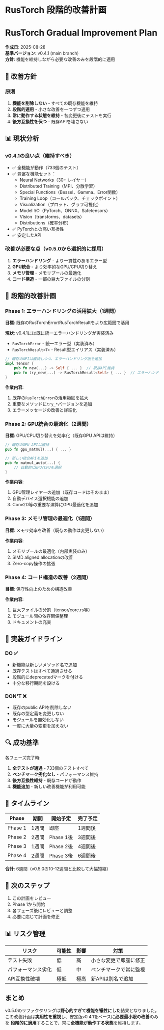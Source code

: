 # RusTorch 段階的改善計画
# RusTorch Gradual Improvement Plan

**作成日**: 2025-08-28  
**基準バージョン**: v0.4.1 (main branch)  
**方針**: 機能を維持しながら必要な改善のみを段階的に適用

## 🎯 改善方針

### 原則
1. **機能を削除しない** - すべての既存機能を維持
2. **段階的適用** - 小さな改善を一つずつ適用
3. **常に動作する状態を維持** - 各変更後にテストを実行
4. **後方互換性を保つ** - 既存APIを壊さない

## 📊 現状分析

### v0.4.1の良い点（維持すべき）
- ✅ 全機能が動作（733個のテスト）
- ✅ 豊富な機能セット：
  - Neural Networks（30+ レイヤー）
  - Distributed Training（MPI、分散学習）
  - Special Functions（Bessel、Gamma、Error関数）
  - Training Loop（コールバック、チェックポイント）
  - Visualization（プロット、グラフ可視化）
  - Model I/O（PyTorch、ONNX、Safetensors）
  - Vision（transforms、datasets）
  - Distributions（確率分布）
- ✅ PyTorchとの高い互換性
- ✅ 安定したAPI

### 改善が必要な点（v0.5.0から選択的に採用）
1. **エラーハンドリング** - より一貫性のあるエラー型
2. **GPU統合** - より効率的なGPU/CPU切り替え
3. **メモリ管理** - メモリプールの最適化
4. **コード構造** - 一部の巨大ファイルの分割

## 🔄 段階的改善計画

### Phase 1: エラーハンドリングの活用拡大（1週間）
**目標**: 既存のRusTorchError/RusTorchResultをより広範囲で活用

**現状**: v0.4.1には既に統一エラーハンドリングが実装済み
- `RusTorchError` - 統一エラー型（実装済み）
- `RusTorchResult<T>` - Result型エイリアス（実装済み）

```rust
// 既存のAPIは維持しつつ、エラーハンドリング版を追加
impl Tensor {
    pub fn new(...) -> Self { ... }  // 既存API維持
    pub fn try_new(...) -> RusTorchResult<Self> { ... }  // エラーハンドリング版追加
}
```

**作業内容**:
1. 既存の`RusTorchError`の活用範囲を拡大
2. 重要なメソッドに`try_*`バージョンを追加
3. エラーメッセージの改善と詳細化

### Phase 2: GPU統合の最適化（2週間）
**目標**: GPU/CPU切り替えを効率化（既存GPU APIは維持）

```rust
// 既存のGPU APIは維持
pub fn gpu_matmul(...) { ... }

// 新しい統合APIを追加
pub fn matmul_auto(...) { 
    // 自動的にGPU/CPUを選択
}
```

**作業内容**:
1. GPU管理レイヤーの追加（既存コードはそのまま）
2. 自動デバイス選択機能の追加
3. Conv2D等の重要な演算にGPU最適化を追加

### Phase 3: メモリ管理の最適化（1週間）
**目標**: メモリ効率を改善（既存の動作は変更しない）

**作業内容**:
1. メモリプールの最適化（内部実装のみ）
2. SIMD aligned allocationの改善
3. Zero-copy操作の拡張

### Phase 4: コード構造の改善（2週間）
**目標**: 保守性向上のための構造改善

**作業内容**:
1. 巨大ファイルの分割（tensor/core.rs等）
2. モジュール間の依存関係整理
3. ドキュメントの充実

## 📝 実装ガイドライン

### DO ✅
- 新機能は新しいメソッド名で追加
- 既存テストはすべて通過させる
- 段階的にdeprecatedマークを付ける
- 十分な移行期間を設ける

### DON'T ❌
- 既存のpublic APIを削除しない
- 既存の型定義を変更しない
- モジュールを無効化しない
- 一度に大量の変更を加えない

## 🔍 成功基準

各フェーズ完了時:
1. **全テストが通過** - 733個のテストすべて
2. **ベンチマーク劣化なし** - パフォーマンス維持
3. **後方互換性維持** - 既存コードが動作
4. **機能追加** - 新しい改善機能が利用可能

## 📅 タイムライン

| Phase | 期間 | 開始予定 | 完了予定 |
|-------|------|---------|---------|
| Phase 1 | 1週間 | 即座 | 1週間後 |
| Phase 2 | 2週間 | Phase 1後 | 3週間後 |
| Phase 3 | 1週間 | Phase 2後 | 4週間後 |
| Phase 4 | 2週間 | Phase 3後 | 6週間後 |

**合計**: 6週間（v0.5.0の10-12週間と比較して大幅短縮）

## 🚀 次のステップ

1. この計画をレビュー
2. Phase 1から開始
3. 各フェーズ後にレビューと調整
4. 必要に応じて計画を修正

## 📊 リスク管理

| リスク | 可能性 | 影響 | 対策 |
|--------|--------|------|------|
| テスト失敗 | 低 | 高 | 小さな変更で即座に修正 |
| パフォーマンス劣化 | 低 | 中 | ベンチマークで常に監視 |
| API互換性破壊 | 極低 | 極高 | 新APIは別名で追加 |

## まとめ

v0.5.0のリファクタリングは**野心的すぎて機能を犠牲にした**結果となりました。
この改善計画は**実用性を重視**し、安定版v0.4.1をベースに**必要最小限の改善**のみを
**段階的に適用**することで、常に**全機能が動作する状態**を維持します。